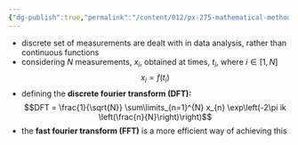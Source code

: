 ```yaml
---
{"dg-publish":true,"permalink":"/content/012/px-275-mathematical-methods/term-2/h-fourier-series-and-transforms/px-275-h11-ft-in-data-analysis/","noteIcon":"1","created":"2025-08-27T13:15:23.829+01:00","updated":"2025-02-18T12:38:39.000+00:00"}
---
```


- discrete set of measurements are dealt with in data analysis, rather than continuous functions
- considering $N$ measurements, $x_i$, obtained at times, $t_i$, where $i \in [1,N]$
$$x_{i}= f(t_i)$$
- defining the **discrete fourier transform (DFT):**
$$DFT = \frac{1}{\sqrt{N}} \sum\limits_{n=1}^{N} x_{n} \exp\left(-2\pi ik \left(\frac{n}{N}\right)\right)$$
- the **fast fourier transform (FFT)** is a more efficient way of achieving this
